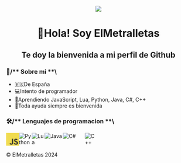 <div id="encabezado" align="center">
<p>
<img src="https://media.giphy.com/media/bAQH7WXKqtIBrPs7sR/giphy.gif](https://i.giphy.com/media/v1.Y2lkPTc5MGI3NjExMWd5dWhiZ3Y5MXZmZGZveHJxd2xhOHdqb2JwNnBuaHVyajIyejBoNSZlcD12MV9pbnRlcm5hbF9naWZfYnlfaWQmY3Q9Zw/93UOscPyDH8cdRfSaT/giphy.gif" width="200" />
    <h1 align="center">👋Hola! Soy ElMetralletas</h1>
    <h2 align="center">Te doy la bienvenida a mi perfil de Github</h2>
</p>
</div>


### 👤/** Sobre mi **\
- 🇪🇸De España
- 💻Intento de programador 
- 👤Aprendiendo JavaScript, Lua, Python, Java, C#, C++
- 🍳Toda ayuda siempre es bienvenida


### 🛠/** Lenguajes de programacion **\

<img align="left" alt="JavaScript" width="35px" src="https://raw.githubusercontent.com/github/explore/80688e429a7d4ef2fca1e82350fe8e3517d3494d/topics/javascript/javascript.png" />
<img align="left" alt="Python" width="35px" src="https://tinkercademy.com/wp-content/uploads/2018/04/python-icon-300x300.png" />
<img align="left" alt="Lua" width="35px" src="https://creazilla-store.fra1.digitaloceanspaces.com/icons/3256782/file-type-lua-icon-sm.png" />
<img align="left" alt="Java" width="50px" src="https://www.channelpartner.es/wp-content/uploads/2021/09/10085_21.jpg.webp" />
<img align="left" alt="C#" width="60px" src="https://desarrolloweb.com/storage/tag_images/actual/BzOL16MEqsKOe0VThjF6FXPBi0uyK16lkTety9Wz.png" />
<img align="left" alt="C++" width="35px" src="https://upload.wikimedia.org/wikipedia/commons/1/18/ISO_C%2B%2B_Logo.svg" />


<br>
<br>
<br>
©️ ElMetralletas 2024

